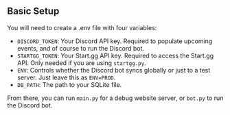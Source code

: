 ## Basic Setup 

You will need to create a .env file with four variables:

- ``DISCORD_TOKEN``: Your Discord API key. Required to populate upcoming events, and of course to run the Discord bot.
- ``STARTGG_TOKEN``: Your Start.gg API key. Required to access the Start.gg API. Only needed if you are using ``startgg.py``.
- ``ENV``: Controls whether the Discord bot syncs globally or just to a test server. Just leave this as ``ENV=PROD``.
- ``DB_PATH``: The path to your SQLite file. 

From there, you can run ``main.py`` for a debug website server, or ``bot.py`` to run the Discord bot. 